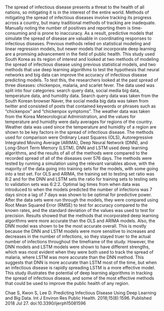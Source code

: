 The spread of infectious disease presents a threat to the health of all nations, so mitigating it is in the interest of the entire world. Methods of mitigating the spread of infectious diseases involve tracking its progress across a country, but many traditional methods of tracking are inadequate. Manually noting the number of positives and reporting them is time-consuming and is prone to inaccuracy. As a result, predictive models that simulate the spread of disease are valuable in coordinating responses to infectious diseases. Previous methods relied on statistical modeling and linear regression models, but newer models that incorporate deep learning are a promising advancement in the field of public health. This study used South Korea as its region of interest and looked at two methods of modeling the spread of infectious disease using previous statistical models, and two methods that use deep learning algorithms to test the hypothesis that neural networks and big data can improve the accuracy of infectious disease predicting models. To test this, the researchers looked at the past spread of three diseases: chickenpox, malaria, and scarlet fever. The data used was split into four categories: search query data, social media big data, temperature data, and humidity data. Search query data was taken from the South Korean browser Naver, the social media big data was taken from twitter and consisted of posts that contained keywords or phrases such as “chickenpox” and “chickenpox symptoms”. The weather data was taken from the Korea Meteorological Administration, and the values for temperature and humidity were daily averages for regions of the country. Weather data was used since the temperature and humidity of a region are shown to be key factors in the spread of infectious disease. The methods used for comparison were Ordinary Least Squares (OLS), Autoregressive Integrated Moving Average (ARIMA), Deep Neural Network (DNN), and Long-Short Term Memory (LSTM). DNN and LSTM used deep learning algorithms, and the results of all of the methods were compared to the recorded spread of all of the diseases over 576 days. The methods were tested by running a simulation using the relevant variables above, with the majority of the data going into training sets for the models, with some going into a test set. For OLS and ARIMA, the training set to testing set ratio was 8:2 and for the DNN and LSTM sets the ratio for training sets to testing sets to validation sets was 6:2:2. Optimal lag times from when data was introduced to when the models predicted the number of infections was 7 days since a lag of 7 days was shown to be optimal for predictive power. After the data sets were run through the models, they were compared using Root Mean Squared Error (RMSE) to test for accuracy compared to the known rates, and the standard deviation of the values was used to test for precision. Results showed that the methods that incorporated deep learning algorithms were more accurate than the OLS and ARIMA models. Also, the DNN model was shown to be the most accurate overall. This is mostly because the DNN and LSTM models were more sensitive to increases and decreases in the number of infections, so they stayed truer to the actual number of infections throughout the timeframe of the study. However, the DNN models and LSTM models were shown to have different strengths, which was most evident when they were both used to track the spread of malaria, where LSTM was more accurate than the DNN method. This suggests that DNN is more accurate than LSTM most of the time, but when an infectious disease is rapidly spreading LSTM is a more effective model. This study illustrates the potential of deep learning algorithms in tracking the spread of infectious disease, and some of the most effective methods that could be used to improve the public health of any region.

Chae S, Kwon S, Lee D. Predicting Infectious Disease Using Deep Learning and Big Data. Int J Environ Res Public Health. 2018;15(8):1596. Published 2018 Jul 27. doi:10.3390/ijerph15081596
